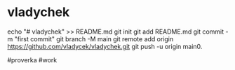 # vladychek
echo "# vladychek" >> README.md
git init
git add README.md
git commit -m "first commit"
git branch -M main
git remote add origin https://github.com/vladycek/vladychek.git
git push -u origin main0.


#proverka
#work
